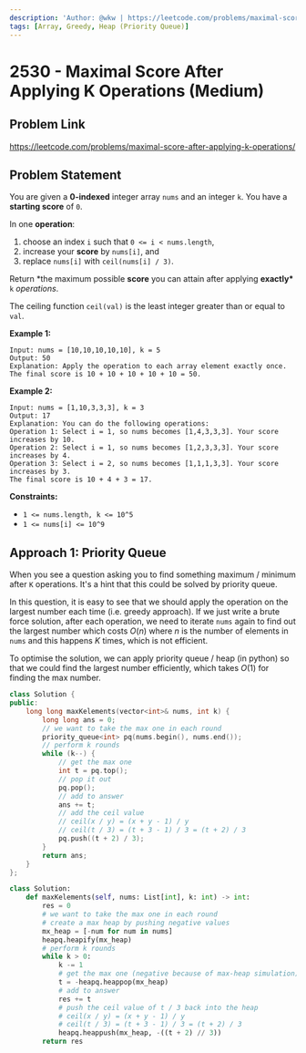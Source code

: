 ```yaml
---
description: 'Author: @wkw | https://leetcode.com/problems/maximal-score-after-applying-k-operations/'
tags: [Array, Greedy, Heap (Priority Queue)]
---
```


# 2530 - Maximal Score After Applying K Operations (Medium)

## Problem Link

https://leetcode.com/problems/maximal-score-after-applying-k-operations/

## Problem Statement

You are given a **0-indexed** integer array `nums` and an integer `k`. You have a **starting score** of `0`.

In one **operation**:

1. choose an index `i` such that `0 <= i < nums.length`,
2. increase your **score** by `nums[i]`, and
3. replace `nums[i]` with `ceil(nums[i] / 3)`.

Return \*the maximum possible **score** you can attain after applying **exactly\*** `k` _operations_.

The ceiling function `ceil(val)` is the least integer greater than or equal to `val`.

**Example 1:**

```
Input: nums = [10,10,10,10,10], k = 5
Output: 50
Explanation: Apply the operation to each array element exactly once. The final score is 10 + 10 + 10 + 10 + 10 = 50.
```

**Example 2:**

```
Input: nums = [1,10,3,3,3], k = 3
Output: 17
Explanation: You can do the following operations:
Operation 1: Select i = 1, so nums becomes [1,4,3,3,3]. Your score increases by 10.
Operation 2: Select i = 1, so nums becomes [1,2,3,3,3]. Your score increases by 4.
Operation 3: Select i = 2, so nums becomes [1,1,1,3,3]. Your score increases by 3.
The final score is 10 + 4 + 3 = 17.
```

**Constraints:**

- `1 <= nums.length, k <= 10^5`
- `1 <= nums[i] <= 10^9`

## Approach 1: Priority Queue

When you see a question asking you to find something maximum / minimum after `K` operations. It's a hint that this could be solved by priority queue.

In this question, it is easy to see that we should apply the operation on the largest number each time (i.e. greedy approach). If we just write a brute force solution, after each operation, we need to iterate `nums` again to find out the largest number which costs $O(n)$ where $n$ is the number of elements in `nums` and this happens $K$ times, which is not efficient.

To optimise the solution, we can apply priority queue / heap (in python) so that we could find the largest number efficiently, which takes $O(1)$ for finding the max number.

<Tabs>
<TabItem value="cpp" label="C++">
<SolutionAuthor name="@wkw"/>

```cpp
class Solution {
public:
    long long maxKelements(vector<int>& nums, int k) {
        long long ans = 0;
        // we want to take the max one in each round
        priority_queue<int> pq(nums.begin(), nums.end());
        // perform k rounds
        while (k--) {
            // get the max one
            int t = pq.top();
            // pop it out
            pq.pop();
            // add to answer
            ans += t;
            // add the ceil value
            // ceil(x / y) = (x + y - 1) / y
            // ceil(t / 3) = (t + 3 - 1) / 3 = (t + 2) / 3
            pq.push((t + 2) / 3);
        }
        return ans;
    }
};
```

</TabItem>

<TabItem value="py" label="Python">
<SolutionAuthor name="@wkw"/>

```py
class Solution:
    def maxKelements(self, nums: List[int], k: int) -> int:
        res = 0
        # we want to take the max one in each round
        # create a max heap by pushing negative values
        mx_heap = [-num for num in nums]
        heapq.heapify(mx_heap)
        # perform k rounds
        while k > 0:
            k -= 1
            # get the max one (negative because of max-heap simulation)
            t = -heapq.heappop(mx_heap)
            # add to answer
            res += t
            # push the ceil value of t / 3 back into the heap
            # ceil(x / y) = (x + y - 1) / y
            # ceil(t / 3) = (t + 3 - 1) / 3 = (t + 2) / 3
            heapq.heappush(mx_heap, -((t + 2) // 3))
        return res
```

</TabItem>

</Tabs>
